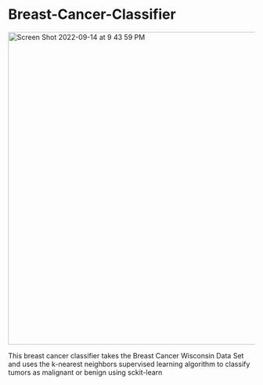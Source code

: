# Breast-Cancer-Classifier
<img width="638" alt="Screen Shot 2022-09-14 at 9 43 59 PM" src="https://user-images.githubusercontent.com/86089564/190293861-10a0cb6d-07d8-4743-9b5c-4768170ee839.png">

This breast cancer classifier takes the Breast Cancer Wisconsin Data Set and uses the k-nearest neighbors supervised learning algorithm to classify tumors as malignant or benign using sckit-learn
